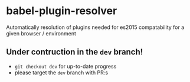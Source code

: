 # babel-plugin-resolver
Automatically resolution of plugins needed for es2015 compatability for a given browser / environment

## Under contruction in the `dev` branch!
* `git checkout dev` for up-to-date progress
* please target the `dev` branch with PR:s